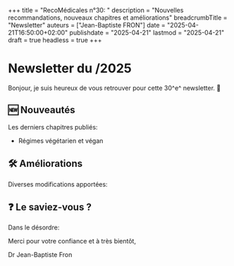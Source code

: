 +++
title = "RecoMédicales n°30: "
description = "Nouvelles recommandations, nouveaux chapitres et améliorations"
breadcrumbTitle = "Newsletter"
auteurs = ["Jean-Baptiste FRON"]
date = "2025-04-21T16:50:00+02:00"
publishdate = "2025-04-21"
lastmod = "2025-04-21"
draft = true
headless = true
+++

# Newsletter du /2025

Bonjour, je suis heureux de vous retrouver pour cette 30^e^ newsletter. 📰



## 🆕 Nouveautés

Les derniers chapitres publiés:

- Régimes végétarien et végan

## 🛠️ Améliorations

Diverses modifications apportées:



## ❓ Le saviez-vous ?

Dans le désordre:



Merci pour votre confiance et à très bientôt,

Dr Jean-Baptiste Fron
